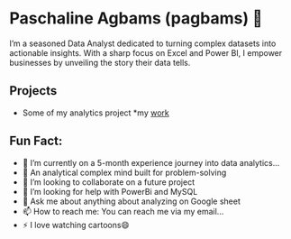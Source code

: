 # Paschaline Agbams (pagbams) 👋

I’m a seasoned Data Analyst dedicated to turning complex datasets into actionable insights.
With a sharp focus on Excel and Power BI, I empower businesses by unveiling the story their data tells.

## Projects
- Some of my analytics project
  *my [work](https://docs.google.com/spreadsheets/d/1W0R34sCJzaTRgVKYDektRYdSgJLUa8IJyRjlN2RyqN8/edit?usp=sharing)

## Fun Fact:

- 🔭 I’m currently on a 5-month experience journey into data analytics...
- 🌱 An analytical complex mind built for problem-solving
- 👯 I’m looking to collaborate on a future project
- 🤔 I’m looking for help with PowerBi and MySQL
- 💬 Ask me about anything about analyzing on Google sheet
- 📫 How to reach me: You can reach me via my email...
- ⚡ I love watching cartoons😄

